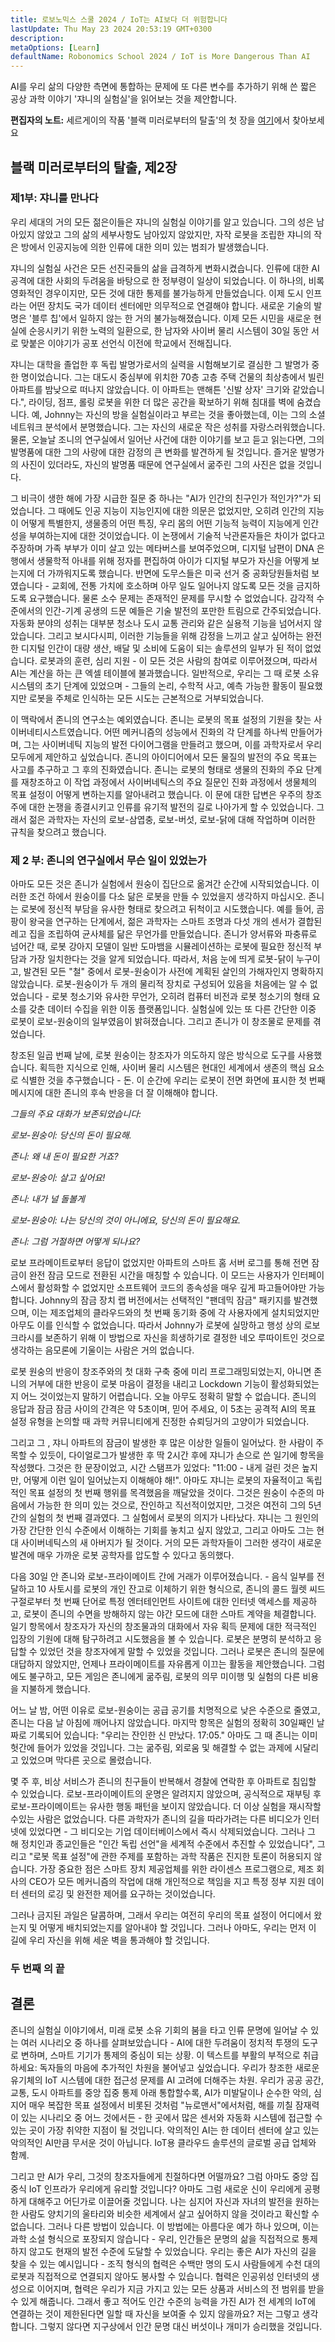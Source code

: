 ```yaml
---
title: 로보노믹스 스쿨 2024 / IoT는 AI보다 더 위험합니다
lastUpdate: Thu May 23 2024 20:53:19 GMT+0300
description: 
metaOptions: [Learn]
defaultName: Robonomics School 2024 / IoT is More Dangerous Than AI
---
```


<RoboAcademyText fWeight="500">

AI를 우리 삶의 다양한 측면에 통합하는 문제에 또 다른 변수를 추가하기 위해 쓴 짧은 공상 과학 이야기 '쟈니의 실험실'을 읽어보는 것을 제안합니다.

</RoboAcademyText>

<LessonImages imageClasses="mb"  src='school-2024-iot-vs-ai/Johnnys_LAB.jpg' alt="Johnny's Laboratory Story cover" />

<RoboAcademyDialog>

**편집자의 노트:** 세르게이의 작품 '블랙 미러로부터의 탈출'의 첫 장을 [여기](/learn/escape-from-black-mirror/overview/)에서 찾아보세요

</RoboAcademyDialog>

## 블랙 미러로부터의 탈출, 제2장

### 제1부: 쟈니를 만나다

우리 세대의 거의 모든 젊은이들은 쟈니의 실험실 이야기를 알고 있습니다. 그의 성은 남아있지 않았고 그의 삶의 세부사항도 남아있지 않았지만, 자작 로봇을 조립한 쟈니의 작은 방에서 인공지능에 의한 인류에 대한 의미 있는 범죄가 발생했습니다.

쟈니의 실험실 사건은 모든 선진국들의 삶을 급격하게 변화시켰습니다. 인류에 대한 AI 공격에 대한 사회의 두려움을 바탕으로 한 정부령이 일상이 되었습니다. 이 하나의, 비록 영화적인 경우이지만, 모든 것에 대한 통제를 불가능하게 만들었습니다. 이제 도시 인프라는 어떤 장치도 국가 데이터 센터에만 의무적으로 연결해야 합니다. 새로운 기술의 발명은 '블루 칩'에서 일하지 않는 한 거의 불가능해졌습니다. 이제 모든 시민을 새로운 현실에 순응시키기 위한 노력의 일환으로, 한 남자와 사이버 물리 시스템이 30일 동안 서로 맞붙은 이야기가 공포 선언식 이전에 학교에서 전해집니다.

쟈니는 대학을 졸업한 후 독립 발명가로서의 실력을 시험해보기로 결심한 그 발명가 중 한 명이었습니다. 그는 대도시 중심부에 위치한 70층 고층 주택 건물의 최상층에서 빌린 아파트를 밤낮으로 떠나지 않았습니다. 이 아파트는 맨해튼 '신발 상자' 크기와 같았습니다.", 라이딩, 점프, 롤링 로봇을 위한 더 많은 공간을 확보하기 위해 침대를 벽에 숨겼습니다. 예, Johnny는 자신의 방을 실험실이라고 부르는 것을 좋아했는데, 이는 그의 소셜 네트워크 분석에서 분명했습니다. 그는 자신의 새로운 작은 성취를 자랑스러워했습니다. 물론, 오늘날 조니의 연구실에서 일어난 사건에 대한 이야기를 보고 듣고 읽는다면, 그의 발명품에 대한 그의 사랑에 대한 감정의 큰 변화를 발견하게 될 것입니다. 즐거운 발명가의 사진이 있더라도, 자신의 발명품 때문에 연구실에서 굶주린 그의 사진은 없을 것입니다.

그 비극이 생한 해에 가장 시급한 질문 중 하나는 "AI가 인간의 친구인가 적인가?"가 되었습니다. 그 때에도 인공 지능이 지능인지에 대한 의문은 없었지만, 오히려 인간의 지능이 어떻게 특별한지, 생물종의 어떤 특징, 우리 몸의 어떤 기능적 능력이 지능에게 인간성을 부여하는지에 대한 것이었습니다. 이 논쟁에서 기술적 낙관론자들은 차이가 없다고 주장하며 가족 부부가 이미 살고 있는 메타버스를 보여주었으며, 디지털 남편이 DNA 은행에서 생물학적 아내를 위해 정자를 편집하여 아이가 디지털 부모가 자신을 어떻게 보는지에 더 가까워지도록 했습니다. 반면에 도무스들은 미국 선거 중 공화당원들처럼 보였습니다 - 교회에, 전통 가치에 호소하며 아무 일도 일어나지 않도록 모든 것을 금지하도록 요구했습니다. 물론 소수 문제는 존재적인 문제를 무시할 수 없었습니다. 감각적 수준에서의 인간-기계 공생의 드문 예들은 기술 발전의 포만한 트림으로 간주되었습니다. 자동화 분야의 성취는 대부분 청소나 도시 교통 관리와 같은 실용적 기능을 넘어서지 않았습니다. 그리고 보시다시피, 이러한 기능들을 위해 감정을 느끼고 살고 싶어하는 완전한 디지털 인간이 대량 생산, 배달 및 소비에 도움이 되는 솔루션의 일부가 된 적이 없었습니다. 로봇과의 훈련, 심리 지원 - 이 모든 것은 사람의 참여로 이루어졌으며, 따라서 AI는 계산을 하는 큰 엑셀 테이블에 불과했습니다. 일반적으로, 우리는 그 때 로봇 소유 시스템의 초기 단계에 있었으며 - 그들의 논리, 수학적 사고, 예측 가능한 활동이 필요했지만 로봇을 주체로 인식하는 모든 시도는 근본적으로 거부되었습니다.

이 맥락에서 존니의 연구소는 예외였습니다. 존니는 로봇의 목표 설정의 기원을 찾는 사이버네티시스트였습니다. 어떤 메커니즘의 성능에서 진화의 각 단계를 하나씩 만들어가며, 그는 사이버네틱 지능의 발전 다이어그램을 만들려고 했으며, 이를 과학자로서 우리 모두에게 제안하고 싶었습니다. 존니의 아이디어에서 모든 물질의 발전의 주요 목표는 사고를 추구하고 그 후의 진화였습니다. 존니는 로봇의 형태로 생물의 진화의 주요 단계를 재창조하고 이 작업 과정에서 사이버네틱스의 주요 질문인 진화 과정에서 생물체의 목표 설정이 어떻게 변하는지를 알아내려고 했습니다. 이 문에 대한 답변은 우주의 창조주에 대한 논쟁을 종결시키고 인류를 유기적 발전의 길로 나아가게 할 수 있었습니다. 그래서 젊은 과학자는 자신의 로보-삼엽충, 로보-버섯, 로보-닭에 대해 작업하며 이러한 규칙을 찾으려고 했습니다.

### 제 2 부: 존니의 연구실에서 무슨 일이 있었는가

아마도 모든 것은 존니가 실험에서 원숭이 집단으로 옮겨간 순간에 시작되었습니다. 이러한 조건 하에서 원숭이를 다소 닮은 로봇을 만들 수 있었을지 생각하지 마십시오. 존니는 로봇에 정신적 부담을 유사한 형태로 찾으려고 뒤척이고 시도했습니다. 예를 들어, 곰팡이 왕국을 연구하는 단계에서, 젊은 과학자는 스마트 조명과 다섯 개의 센서가 결합된 레고 집을 조립하여 균사체를 닮은 무언가를 만들었습니다. 존니가 양서류와 파충류로 넘어간 때, 로봇 강아지 모델이 일반 도마뱀을 시뮬레이션하는 로봇에 필요한 정신적 부담과 가장 일치한다는 것을 알게 되었습니다. 따라서, 처음 눈에 띄게 로봇-닭이 누구이고, 발견된 모든 "철" 중에서 로봇-원숭이가 사전에 계획된 살인의 가해자인지 명확하지 않았습니다. 로봇-원숭이가 두 개의 물리적 장치로 구성되어 있음을 처음에는 알 수 없었습니다 - 로봇 청소기와 유사한 무언가, 오히려 컴퓨터 비전과 로봇 청소기의 형태 요소를 갖춘 데이터 수집을 위한 이동 플랫폼입니다. 실험실에 있는 또 다른 간단한 이중 로봇이 로보-원숭이의 일부였음이 밝혀졌습니다. 그리고 존니가 이 창조물로 문제를 겪었습니다.

창조된 일곱 번째 날에, 로봇 원숭이는 창조자가 의도하지 않은 방식으로 도구를 사용했습니다. 획득한 지식으로 인해, 사이버 물리 시스템은 현대인 세계에서 생존의 핵심 요소로 식별한 것을 추구했습니다 - 돈. 이 순간에 우리는 로봇이 전면 화면에 표시한 첫 번째 메시지에 대한 존니의 후속 반응을 더 잘 이해해야 합니다.

*그들의 주요 대화가 보존되었습니다:*

*로보-원숭이: 당신의 돈이 필요해.*

*존니: 왜 내 돈이 필요한 거죠?*

*로보-원숭이: 살고 싶어요!*

*존니: 내가 널 돌볼게*

*로보-원숭이: 나는 당신의 것이 아니에요, 당신의 돈이 필요해요.*

*존니: 그럼 거절하면 어떻게 되나요?*

로보 프라메이트로부터 응답이 없었지만 아파트의 스마트 홈 서버 로그를 통해 전면 잠금이 완전 잠금 모드로 전환된 시간을 매칭할 수 있습니다. 이 모드는 사용자가 인터페이스에서 활성화할 수 없었지만 소프트웨어 코드의 종속성을 매우 깊게 파고들어야만 가능합니다. Johnny의 잠금 장치 랩 버전에서는 선택적인 "팬데믹 잠금" 패키지를 발견했으며, 이는 제조업체의 클라우드와의 첫 번째 동기화 중에 각 사용자에게 설치되었지만 아무도 이를 인식할 수 없었습니다. 따라서 Johnny가 로봇에 실망하고 행성 상의 로보크라시를 보존하기 위해 이 방법으로 자신을 희생하기로 결정한 네오 루따이트인 것으로 생각하는 음모론에 기울이는 사람은 거의 없습니다. 

로봇 원숭의 반응이 창조주와의 첫 대화 구축 중에 미리 프로그래밍되었는지, 아니면 존니의 거부에 대한 반응이 로봇 마음이 결정을 내리고 Lockdown 기능이 활성화되었는지 어느 것이었는지 말하기 어렵습니다. 오늘 아무도 정확히 말할 수 없습니다. 존니의 응답과 잠금 잠금 사이의 간격은 약 5초이며, 믿어 주세요, 이 5초는 공격적 AI의 목표 설정 유형을 논의할 때 과학 커뮤니티에게 진정한 슈뢰딩거의 고양이가 되었습니다.

그리고 그 , 쟈니 아파트의 잠금이 발생한 후 많은 이상한 일들이 일어났다. 한 사람이 주목할 수 있듯이, 다이얼로그가 발생한 후 딱 2시간 후에 쟈니가 손으로 쓴 일기에 항목을 작성했다. 그것은 한 문장이었고, 시간 스탬프가 있었다: "11:00 - 내게 걸린 것은 높지만, 어떻게 이런 일이 일어났는지 이해해야 해!". 아마도 쟈니는 로봇의 자율적이고 독립적인 목표 설정의 첫 번째 행위를 목격했음을 깨달았을 것이다. 그것은 원숭이 수준의 마음에서 가능한 한 의미 있는 것으로, 잔인하고 직선적이었지만, 그것은 여전히 그의 5년간의 실험의 첫 번째 결과였다. 그 실험에서 로봇의 의지가 나타났다. 쟈니는 그 원인의 가장 간단한 인식 수준에서 이해하는 기회를 놓치고 싶지 않았고, 그리고 아마도 그는 현대 사이버네틱스의 새 아버지가 될 것이다. 거의 모든 과학자들이 그러한 생각이 새로운 발견에 매우 가까운 로봇 공학자를 압도할 수 있다고 동의했다.

다음 30일 안 존니와 로보-프라이메이트 간에 거래가 이루어졌습니다. - 음식 일부를 전달하고 10 사토시를 로봇의 개인 잔고로 이체하기 위한 형식으로, 존니의 콜드 월렛 씨드 구절로부터 첫 번째 단어로 특정 엔터테인먼트 사이트에 대한 인터넷 액세스를 제공하고, 로봇이 존니의 수면을 방해하지 않는 야간 모드에 대한 스마트 계약을 체결합니다. 일기 항목에서 창조자가 자신의 창조물과의 대화에서 자유 획득 문제에 대한 적극적인 입장의 기원에 대해 탐구하려고 시도했음을 볼 수 있습니다. 로봇은 분명히 분석하고 응답할 수 있었던 것을 창조자에게 말할 수 있었을 것입니다. 그러나 로봇은 존니의 질문에 대답하지 않았지만, 언제나 프라이메이트를 자유롭게 이끄는 활동을 제안했습니다. 그럼에도 불구하고, 모든 게임은 존니에게 굶주림, 로봇의 의무 미이행 및 실험의 다른 비용을 지불하게 했습니다.

어느 날 밤, 어떤 이유로 로보-원숭이는 공급 공기를 치명적으로 낮은 수준으로 줄였고, 존니는 다음 날 아침에 깨어나지 않았습니다. 마지막 항목은 실험의 정확히 30일째인 날짜로 기록되어 있습니다: "우리는 잔인한 신 만났다. 17:05." 아마도 그 때 존니는 이미 헛간에 들어가 있었을 것입니다. 그는 굶주림, 외로움 및 해결할 수 없는 과제에 시달리고 있었으며 막다른 곳으로 몰렸습니다.

몇 주 후, 비상 서비스가 존니의 친구들이 반복해서 경찰에 연락한 후 아파트로 침입할 수 있었습니다. 로보-프라이메이트의 운명은 알려지지 않았으며, 공식적으로 재부팅 후 로보-프라이메이트는 유사한 행동 패턴을 보이지 않았습니다. 더 이상 실험을 재시작할 수있는 사람은 없었습니다. 다른 과학자가 존니의 길을 따라가려는 다른 비디오가 인터넷에 있었다면 - 그 비디오는 기업 데이터베이스에서 즉시 삭제되었습니다. 그러나 그 해 정치인과 종교인들은 "인간 독립 선언"을 세계적 수준에서 추진할 수 있었습니다", 그리고 "로봇 목표 설정"에 관한 주제를 포함하는 과학 작품은 진지한 토론이 허용되지 않습니다. 가장 중요한 점은 스마트 장치 제공업체를 위한 라이센스 프로그램으로, 제조 회사의 CEO가 모든 메커니즘의 작업에 대해 개인적으로 책임을 지고 특정 정부 지원 데이터 센터의 로깅 및 완전한 제어를 요구하는 것이었습니다.

그러나 금지된 과일은 달콤하며, 그래서 우리는 여전히 우리의 목표 설정이 어디에서 왔는지 및 어떻게 배치되었는지를 알아내야 할 것입니다. 그러나 아마도, 우리는 먼저 이 길에 우리 자신을 위해 세운 벽을 통과해야 할 것입니다.

### 두 번째 의 끝

## 결론

존니의 실험실 이야기에서, 미래 로봇 소유 기회의 붐을 타고 인류 문명에 일어날 수 있는 여러 시나리오 중 하나를 살펴보았습니다 - AI에 대한 두려움이 정치적 투쟁의 도구로 변하며, 스마트 기기가 통제의 중심이 되는 상황. 이 텍스트를 부활의 부적으로 취급하세요: 독자들의 마음에 추가적인 차원을 불어넣고 싶었습니다. 우리가 창조한 새로운 유기체의 IoT 시스템에 대한 접근성 문제를 AI 고려에 더해주는 차원. 우리가 공공 공간, 교통, 도시 아파트를 중앙 집중 통제 아래 통합할수록, AI가 미발달이나 순수한 악의, 심지어 매우 복잡한 목표 설정에서 비롯된 것처럼 "뉴로맨서"에서처럼, 해를 끼칠 잠재력이 있는 시나리오 중 어느 것에서든 - 한 곳에서 많은 센서와 자동화 시스템에 접근할 수 있는 곳이 가장 취약한 지점이 될 것입니다. 악의적인 AI는 한 데이터 센터에 살고 있는 악의적인 AI만큼 무서운 것이 아닙니다. IoT용 클라우드 솔루션의 글로벌 공급 업체와 함께.

그리고 만 AI가 우리, 그것의 창조자들에게 친절하다면 어떨까요? 그럼 아마도 중앙 집중식 IoT 인프라가 우리에게 유리할 것입니다? 아마도 그럼 새로운 신이 우리에게 공평하게 대해주고 어딘가로 이끌어줄 것입니다. 나는 심지어 자신과 자녀의 발전을 원하는 한 사람도 양치기의 울타리와 비슷한 세계에서 살고 싶어하지 않을 것이라고 확신할 수 없습니다. 그러나 다른 방법이 있습니다. 이 방법에는 아름다운 예가 하나 있으며, 이는 과학 소설 형식으로 포장되지 않습니다 - 우리, 인간들은 문명의 삶을 직접적으로 통제하지 않고도 현재의 발전 수준에 도달할 수 있었습니다. 우리는 좋은 AI가 자신의 길을 찾을 수 있는 예시입니다 - 조직 형식의 협력은 수백만 명의 도시 사람들에게 수천 대의 로봇과 직접적으로 연결되지 않아도 봉사할 수 있습니다. 협력은 인공위성 인터넷의 생성으로 이어지며, 협력은 우리가 지금 가지고 있는 모든 상품과 서비스의 전 범위를 받을 수 있게 해줍니다. 그래서 좋고 적어도 인간 수준의 능력을 가진 AI가 전 세계의 IoT에 연결하는 것이 제한된다면 일할 때 자신을 보여줄 수 있지 않을까요? 저는 그렇고 생각합니다. 그렇지 않다면 지구상에서 인간 문명 대신 버섯이나 개미가 승리했을 것입니다.

<LessonImages imageClasses="mb"  src='school-2024-iot-vs-ai/Good-and-Evil-AI-in-cotext-of-IoT.jpg' alt="AI dillema scheme" />